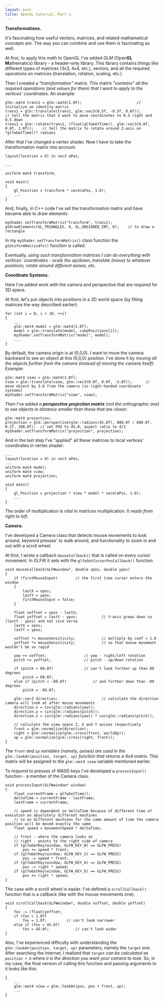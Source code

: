 ```yaml
---
layout: post
title: OpenGL tutorial. Part 3.
---
```


**Transformations.**

It's fascinating how useful vectors, matrices, and related mathematical concepts are. The way you can combine and use them is fascinating as well.

At first, to apply this math to OpenGL I've added *GLM* (Open**GL** **M**athematics) library - a header-only library. This library contains things like different types of matrices (3x3, 4x4, etc.), vectors, and all the required operations on matrices (translation, rotation, scaling, etc.). 

Then I created a *"transformation"* matrix. This matrix *"contains" all the required operations (and values for them) that I want to apply to the vertices' coordinates*. An example:
```
glm::mat4 trans1 = glm::mat4(1.0f);							// initialize an identity matrix
trans1 = glm::translate(trans1, glm::vec3(0.5f, -0.5f, 0.0f));				// tell the matrix that I want to move coordinates to 0.5 right and 0.5 down
trans1 = glm::rotate(trans1, (float)glfwGetTime(), glm::vec3(0.0f, 0.0f, 1.0f));	// tell the matrix to rotate around Z-axis on *glfwGetTime()* radians
```
After that I've changed a vertex shader. Now I have to take the transformation matrix into account:
```
layout(location = 0) in vec3 aPos;

...

uniform mat4 transform;

void main()
{
	gl_Position = transform * vec4(aPos, 1.0);
	...
}
```
And, finally, in C++ code I've set the transformation matrix and have became able to draw elements:
```
myShader.setTransformMatrix("transform", trans1);
glDrawElements(GL_TRIANGLES, 6, GL_UNSIGNED_INT, 0);	// to draw a rectangle
```
In my `myShader.setTransformMatrix()` class function the `glUniformMatrix4fv()` function is called.

Eventually, *using such transformation matrices I can do everything with vertices` coordinates - scale the up/down, translate (move) to whatever positions, rotate around different axises, etc.*

**Coordinate Systems.**

Here I've added work with the camera and perspective that are required for 3D space.

At first, let's put objects into positions in a 3D world space (by filling matrices the way described earlier):
```
for (int i = 0; i < 10; ++i)
{
	...
	glm::mat4 model = glm::mat4(1.0f);
	model = glm::translate(model, cubePositions[i]);
	myShader.setTransformMatrix("model", model);
	...
}
```

By default, the camera origin is at (0,0,0). I want to move the camera backward to see an object at this (0,0,0) position. I've done it by *moving all the objects further from the camera (instead of moving the camera itself).* Example:
```
glm::mat4 view = glm::mat4(1.0f);
view = glm::translate(view, glm::vec3(0.0f, 0.0f, -3.0f));		// move object by 3.0 from the camera (in right-handed coordinate systems)
myShader.setTransformMatrix("view", view);
```

Then I've added *a **perspective projection matrix** (not the orthographic one) to see objects in distance smaller than those that are closer*:
```
glm::mat4 projection;	
projection = glm::perspective(glm::radians(45.0f), 800.0f / 600.0f, 0.1f, 100.0f);	// set FOV to 45.0, aspect ratio to 4/3
myShader.setTransformMatrix("projection", projection);
```

And in the last step I've "applied" all these matrices to local vertices' coordinates in vertex shader:
```
...
layout(location = 0) in vec3 aPos;
...
uniform mat4 model;
uniform mat4 view;
uniform mat4 projection;

void main()
{
	gl_Position = projection * view * model * vec4(aPos, 1.0);
	...
}
```
The order of multiplication is *vital* in matrices multiplication. It *reads from right to left*.

**Camera.**

I've developed a Camera class that detects mouse movements to look around, keyword presses' to walk around, and functionality to zoom in and out with a scroll wheel.

At first, I wrote a callback `mouseCallback()` that is called on every cursor movement. In GLFW it sets with the `glfwSetCursorPosCallback()` function.
```
void mouseCallback(GLFWwindow*, double xpos, double ypos)
{
	if (firstMouseInput)		// the first time cursor enters the window
	{
		lastX = xpos;
		lastY = ypos;
		firstMouseInput = false;
	}

	float xoffset = xpos - lastX;
	float yoffset = lastY - ypos;			// Y-axis grows down so (lastY - ypos) and not vice versa
	lastX = xpos;
	lastY = ypos;

	xoffset *= mouseSensitivity;			// multiply by coef < 1.0 
	yoffset *= mouseSensitivity;			// so that mouse movement wouldn't be so rapid

	yaw += xoffset;					// yaw - right/left rotation
	pitch += yoffset;				// pitch - up/down rotation

	if (pitch > 89.0f)				// can't look further up than 89 degrees
		pitch = 89.0f;
	else if (pitch < -89.0f)			// and further down than -89 degrees
		pitch = -89.0f;

	glm::vec3 direction;					// calculate the direction camera will look at after mouse movements
	direction.x = cos(glm::radians(yaw));
	direction.y = sin(glm::radians(pitch));
	direction.z = sin(glm::radians(yaw)) * cos(glm::radians(pitch));
	
	// calculate the view space Z, X and Y axises respectively
	front = glm::normalize(direction);
	right = glm::normalize(glm::cross(front, worldUp));
	up = glm::normalize(glm::cross(right, front));
}
```
The *`front` and `up` variables (namely, axises) are used in the `glm::lookAt(position, target, up)` function that returns a 4x4 matrix.* This matrix will be assigned to the `glm::mat4 view` variable mentioned earlier.

To respond to presses of WASD keys I've developed a `processInput()` function - a member of the Camera class.
```
void processInput(GLFWwindow* window)
{
	float currentFrame = glfwGetTime();
	deltaTime = currentFrame - lastFrame;
	lastFrame = currentFrame;
	
	// speed is dependent on deltaTime because of different time of execution on absolutely different machines
	// so on different machines for the same amount of time the camera position will be moved exactly the same
	float speed = movementSpeed * deltaTime;

	// front - where the camera looks at
	// right - points to the right side of camera
	if (glfwGetKey(window, GLFW_KEY_W) == GLFW_PRESS)
		pos += speed * front;
	if (glfwGetKey(window, GLFW_KEY_S) == GLFW_PRESS)
		pos -= speed * front;
	if (glfwGetKey(window, GLFW_KEY_A) == GLFW_PRESS)
		pos -= right * speed;
	if (glfwGetKey(window, GLFW_KEY_D) == GLFW_PRESS)
		pos += right * speed;
}
```

The case with a scroll wheel is easier. I've defined a `scrollCallback()` function that is a callback (like with the mouse movements one). 
```
void scrollCallback(GLFWwindow*, double xoffset, double yoffset)
{
	fov -= (float)yoffset;
	if (fov < 1.0f)
		fov = 1.0f;			// can't look narrower
	else if (fov > 45.0f)
		fov = 45.0f;			// can't look wider
}
```

Also, I've experienced difficulty with understanding the `glm::lookAt(position, target, up)` parameters, namely the `target` one. After searching the Internet, I realized that *`target` can be calculated as `position + D` where `D` is the direction you want your camera to look*. So, in my case, the final version of calling this function and passing arguments to it looks like this: 
```
{	
	...
	glm::mat4 view = glm::lookAt(pos, pos + front, up);
	...
}
```
